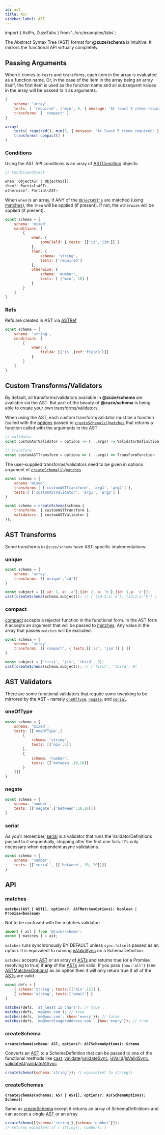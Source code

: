 ```yaml
---
id: ast
title: AST
sidebar_label: AST
---
```


import { AstFn, ZuzeTabs } from '../src/examples/tabs';

The Abstract Syntax Tree (AST) format for **@zuze/schema** is intuitive. It mirrors the functional API virtually completely. 

## Passing Arguments

When it comes to `tests` and `transforms`, each item in the array is evaluated as a function name. Or, in the case of the item in the array being an array itself, the first item is used as the function name and all subsequent values in the array will be passed to it as arguments.

<AstFn>

```js
{
    schema: 'array',
    tests: [ 'required', ['min', 5, { message: 'At least 5 items required' } ] ],
    transforms: [ 'compact' ]
}
```

```js
array(
    tests( required(), min(5, { message: 'At least 5 items required' } )),
    transforms( compact() )
)
```

</AstFn>

### Conditions

Using the AST API conditions is an array of [ASTCondition](typeref.md#astcondition) objects:

```js
// ConditionObject

when: ObjectAST | ObjectAST[],
then?: Partial<AST>,
otherwise?: Partial<AST>

```

When `when` is an array, if ANY of the [`ObjectAST's`](typeref.md#objectast) are matched (using [matches](#matches)), the `then` will be applied (if present). If not, the `otherwise` will be applied (if present).

```js
const schema = {
    schema: 'mixed',
    conditions: [
        {
            when: {
                someField: { tests: [['is','jim']] }
            },
            then: {
                schema: 'string',
                tests: ['required']    
            },
            otherwise: {
                schema: 'number',
                tests: [ ['min', 10] ]
            }
        }
    ]
}
```

### Refs

Refs are created in AST via [ASTRef](typeref.md#astref)

```js
const schema = {
    schema: 'string',
    conditions: [
        {
            when: {
                fieldA: [['is',{ref:'fieldB'}]]
            }
        }
    ]
}
```

## Custom Transforms/Validators

By default, all transforms/validators available in **@zuze/schema** are available via the AST. But part of the beauty of **@zuze/schema** is being able to [create your own transforms/validators](extending.md). 

When using the AST, each custom transform/validator must be a function (called with the [options](typeref.md#astschemaoptions) passed to [`createSchema(s)`](#createSchemas)/[`matches`](#matches) that returns a function called with the arguments in the AST.

```js
// validator
const customASTValidator = options => (...args) => ValidatorDefinition

// transform
const customASTTransform = options => (...args) => TransFormFunction
```

The user-supplied transforms/validators need to be given in options argument of [`createSchema(s)`](#createSchemas)/[`matches`](#matches).

```js
const schema = {
    schema:'mixed',
    transforms:[ ['customASTTransform', 'arg1', 'arg2'] ],
    tests:[ ['customASTValidator', 'arg1', 'arg2'] ]
}

const schema = createSchema(schema,{
    transforms: { customASTTransform },
    validators: { customASTValidator }
});
```

## AST Transforms

Some transforms in `@zuze/schema` have AST-specific implementations:


 ### unique

```js
const schema = {
    schema: 'array',
    transforms: [['unique','id']]
}

const subject = [{ id: 1, a: 'a'},{id: 2, a: 'b'},{id: 1,a: 'c'}];
cast(createSchema(schema,subject)); // [ {id:1,a:'a'}, {id:2,a:'b'} ] 
```

### compact

[compact](transforms.md#compact) accepts a rejector function in the functional form. In the AST form it accepts an argument that will be passed to [matches](#matches). Any value in the array that passes `matches` will be excluded.

```js
const schema = {
    schema: 'array',
    transforms: [['compact', { tests:[['is', 'jim']] } ]]
}

const subject = ['first', 'jim', 'third', 9];
cast(createSchema(schema,subject)); // ['first', 'third', 9]
```

## AST Validators

There are some functional validators that require some tweaking to be mirrored by the AST - namely [`oneOfType`](validators.md#oneOfType), [`negate`](validators.md#negate), and [`serial`](validators.md#serial).

### oneOfType

```js
const schema = {
    schema: 'mixed',
    tests: [['oneOfType',[
        {
            schema: 'string',
            tests: [['min',5]]
        },
        {
            schema: 'number',
            tests: [['between',10,20]]
        }
    ]]]
}
```

### negate

```js
const schema = {
    schema: 'number',
    tests: [['negate',['between',10,20]]]
}
```

### serial

As you'll remember, [serial](validators.md#serial) is a validator that runs the ValidatorDefinitions passed to it sequentially, stopping after the first one fails. It's only necessary when dependent async validations.

```js
const schema = {
    schema: 'number',
    tests: [['serial', [['between', 10, 20]]]]
}
```

## API

### matches

**`matches(AST | AST[], options?: ASTMatchesOptions): boolean | Promise<boolean>`**

Not to be confused with the matches validator:

```js
import { ast } from '@zuze/schema';
const { matches } = ast;
```

`matches` runs synchronously BY DEFAULT unless `sync:false` is passed as an option.
It is equivalent to running [isValidSync](schemas.md#isValidSync) on a SchemaDefinition

`matches` accepts [AST](typeref.md#ast) or an array of [ASTs](typeref.md#ast) and returns true (or a Promise resolving to true) if **any** of the [ASTs](typeref.md#ast) are valid. If you pass `{how:'all'}` (see [ASTMatchesOptions](typeref.md#astmatchesoptions)) as an option then it will only return true if all of the [ASTs](typeref.md#ast) are valid.

```js
const defs = [
    { schema:'string', tests:[['min',15]] },
    { schema:'string', tests:['email'] }
]

matches(defs, 'at least 15 chars'); // true
matches(defs, 'me@you.com'); // true
matches(defs, 'me@you.com', {how:'every'}); // false
matches(defs, 'me@muchlongeraddress.com', {how:'every'}); // true
```

### createSchema

**`createSchema(schema: AST, options?: ASTSchemaOptions): Schema`**

Converts an [AST](typeref.md#ast) to a SchemaDefinition that can be passed to one of the functional methods like [cast](schemas.md#cast), [validate](schemas.md#validate)/[validateSync](schemas.md#validateSync), [isValid](schemas.md#isValid)/[isValidSync](schemas.md#isValidSync), [validateAt](schemas.md#validateAt)/[validateAtSync](schemas.md#validateSync)

```js
createSchema({schema:'string'}); // equivalent to string()
```

### createSchemas

**`createSchemas(schemas: AST | AST[], options?: ASTSchemaOptions): Schema[]`**

Same as [createSchema](#createschema) except it returns an array of SchemaDefinitions and can accept a single [AST](typeref.md#ast) or an array

```js
createSchema([{schema:'string'},{schema:'number'}]);
// returns eqivalent of [ string(), number() ]
```
